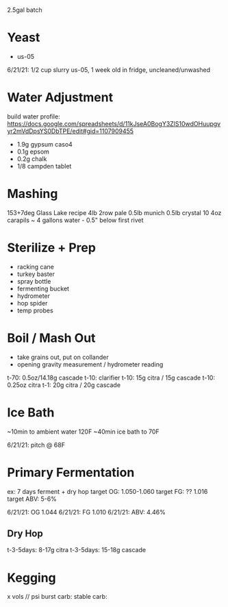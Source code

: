 2.5gal batch

# Yeast
- us-05

6/21/21: 1/2 cup slurry us-05, 1 week old in fridge, uncleaned/unwashed


# Water Adjustment
build water profile: https://docs.google.com/spreadsheets/d/11kJseA0BogY3ZlS10wdOHuupgvyr2mVdDpsYS0DbTPE/edit#gid=1107909455
- 1.9g gypsum caso4
- 0.1g epsom
- 0.2g chalk
- 1/8 campden tablet

# Mashing
153+7deg
Glass Lake recipe
4lb 2row pale
0.5lb munich
0.5lb crystal 10
4oz carapils
~ 4 gallons water - 0.5" below first rivet

# Sterilize + Prep
- racking cane
- turkey baster
- spray bottle
- fermenting bucket
- hydrometer
- hop spider
- temp probes

# Boil / Mash Out
- take grains out, put on collander
- opening gravity measurement / hydrometer reading

t-70: 0.5oz/14.18g cascade
t-10: clarifier
t-10: 15g citra / 15g cascade
t-10: 0.25oz citra
t-1: 20g citra / 20g cascade

# Ice Bath
~10min to ambient water 120F
~40min ice bath to 70F

6/21/21: pitch @ 68F

# Primary Fermentation
ex: 7 days ferment + dry hop
target OG: 1.050-1.060
target FG: ?? 1.016
target ABV: 5-6%

6/21/21: OG 1.044
6/21/21: FG 1.010
6/21/21: ABV: 4.46%

## Dry Hop
t-3-5days: 8-17g citra
t-3-5days: 15-18g cascade

# Kegging
x vols // psi
burst carb:
stable carb:
